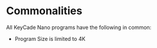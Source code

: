 Commonalities
=============

All KeyCade Nano programs have the following in common:

* Program Size is limited to 4K
